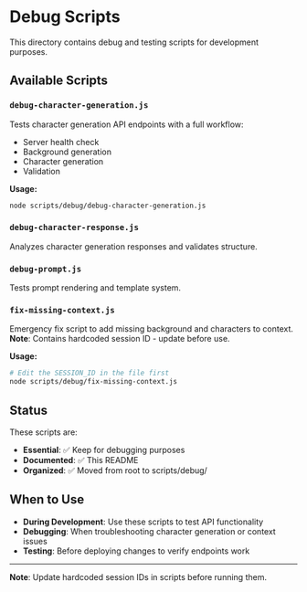 # Debug Scripts

This directory contains debug and testing scripts for development purposes.

## Available Scripts

### `debug-character-generation.js`
Tests character generation API endpoints with a full workflow:
- Server health check
- Background generation
- Character generation
- Validation

**Usage:**
```bash
node scripts/debug/debug-character-generation.js
```

### `debug-character-response.js`
Analyzes character generation responses and validates structure.

### `debug-prompt.js`
Tests prompt rendering and template system.

### `fix-missing-context.js`
Emergency fix script to add missing background and characters to context.
**Note**: Contains hardcoded session ID - update before use.

**Usage:**
```bash
# Edit the SESSION_ID in the file first
node scripts/debug/fix-missing-context.js
```

## Status

These scripts are:
- **Essential**: ✅ Keep for debugging purposes
- **Documented**: ✅ This README
- **Organized**: ✅ Moved from root to scripts/debug/

## When to Use

- **During Development**: Use these scripts to test API functionality
- **Debugging**: When troubleshooting character generation or context issues
- **Testing**: Before deploying changes to verify endpoints work

---

**Note**: Update hardcoded session IDs in scripts before running them.

